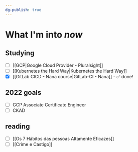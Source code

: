 ```yaml
---
dg-publish: true
---
```

# What I'm into *now*

## Studying

- [ ] [[GCP|Google Cloud Provider - Pluralsight]]
- [ ] [[Kubernetes the Hard Way|Kubernetes the Hard Way]]
- [x] [[GitLab CICD - Nana course|GitLab-CI - Nana]] - ✅ done!

## 2022 goals

- [ ] GCP Associate Certificate Engineer
- [ ] CKAD

## reading

- [ ] [[Os 7 Hábitos das pessoas Altamente Eficazes]]
- [ ] [[Crime e Castigo]]

